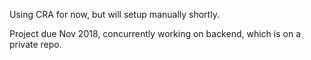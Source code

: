 Using CRA for now, but will setup manually shortly.

Project due Nov 2018, concurrently working on backend, which is on a private repo.
